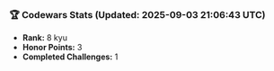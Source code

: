 ### 🏆 Codewars Stats (Updated: 2025-09-03 21:06:43 UTC)

- **Rank:** 8 kyu
- **Honor Points:** 3
- **Completed Challenges:** 1
